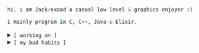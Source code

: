 
```python

hi, i am Jack/exoad a casual low level & graphics enjoyer :)

i mainly program in C, C++, Java & Elixir.
```

<details close>
<summary>
<code>[ working on ]</code>
</summary>
<br>
<code>public projects:</code>
<br>
<br>

| <code>name</code> | <code>description</code> | <code>link</code> |
| :------: | :-------------: | :------: |
|<code>Halcyon</code>|Native Audio Engine & Player|https://github.com/Halcyoninae/Halcyon.git|
|<code>Yttrius</code>|Multi-paradigm high sugar language|https://github.com/exoad/yttriusSDK|
|<code>question-mark</code>|General Purpose UI Toolkit in Haxe & C++|https://github.com/exoad/question-mark|
|<code>native-util</code>|Low Level System Interface|https://github.com/Exoad4JVM/util.git|
|<code>usaco-mashup-bot</code>|One off project: USACO Mashup Discord Bot|https://github.com/exoad/usaco-mashup-bot.git|
|<code>Halite</code>|A property file management toolkit|https://github.com/exoad/HaliteLoader.java|

</details>

<details close>
  <summary>
    <code>[ my bad habits ]</code>
  </summary>
  <br>
  This field contains how code is laid out in a source tree for most if not all of my projects
  <br>
  <code>defaults_pkg_naming:</code>
  <br>
  <br>
  <strong>com.jackmeng</strong> --> Java, Kotlin
  <br>
  <strong>pkg.hxjmeng</strong> --> Haxe
  <br>
  <strong>pkg::jmeng</strong> --> C++,Elixir,Dart
  <br>dev
  <br>
  <code>defaults_file_naming:</code>
  <br>
  <br>
  <strong>abc_FileName</strong> --> Java,Haxe,Kotlin,Elixir,Dart
  <br>
  <strong>jm_abc_FileName</strong> --> C/C++
  <br>
  <br>
  <code>Usage File Name Descriptors [abc]:</code>
  
  `use` -> Common prefix for "Usage Dependency" or "Usage Functionalities," which contain primal definitions for certain Object Creation or basic collectivized 
           function groups.<br>
  `impl` -> Commonly seen in JVM languages with `abstract interface` or `abstract class` definitions. Clearly states that this class requires implementation for             proper runtime behaviors.<br>
  `sys` -> Low level syscalls that can be abstracted away either to a native call or implemented on the spot. Most of these codes use some form of platform dependent shared binaries that 
           must be either statically or dynamically linked at runtime (*.so, *.dll, *.dylib)<br>
  `t` -> Suffix commonly used to denote a type definition. For example, my Java stl `com.jackmeng.stl.types.UInt_t` defines an Unsigned Integer type.<br>
  `gui` -> An uncommon prefix used to denote that a certain file is primarily involved in GUI processing and GUI presentation. Should not be confused with GUI
           utility functions.<br>
  `struct` or `st` -> Defines a structure. Similar to a `use` and a `t` when combined, most commonly for defining certain utility structures, like a Pair,                             SetQueue, etc.. Commonly used to define data structures not provided by the language's STL. <br>
  `run` or `rou` -> Defines a routine to run. Most commonly found as a script file or some kind of single one time runnable that performs some bootstrap calls                       before something else can be executed. This could found as a non GNU Makefile written in maybe like BASH.<br>
  `yum` -> Common prefix to represent "assets" or consumables that are to be loaded by a higher level binary during runtime. These files are not statically                linked, instead primarily JIT loaded by some kind of fetcher.<br>
  `const` -> Defines constants, primarily those that are immutable.<br>
  
  </details>
